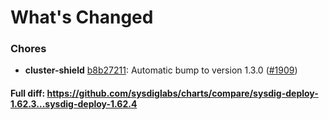 # What's Changed

### Chores
- **cluster-shield** [b8b27211](https://github.com/sysdiglabs/charts/commit/b8b27211bc7d54f9be98ef710030351e8d7352c8): Automatic bump to version 1.3.0 ([#1909](https://github.com/sysdiglabs/charts/issues/1909))
#### Full diff: https://github.com/sysdiglabs/charts/compare/sysdig-deploy-1.62.3...sysdig-deploy-1.62.4
